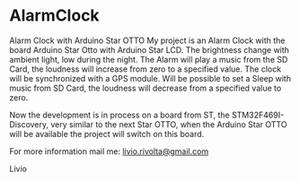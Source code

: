 # AlarmClock
Alarm Clock with Arduino Star OTTO
My project is an Alarm Clock with the board Arduino Star Otto with Arduino Star LCD.
The brightness change with ambient light, low during the night.
The Alarm will play a music from the SD Card, the loudness will increase from zero to a specified value.
The clock will be synchronized with a GPS module.
Will be possible to set a Sleep with music from SD Card, the loudness will decrease from a specified value to zero.

Now the development is in process on a board from ST, the STM32F469I-Discovery, very similar to the next Star OTTO, when the Arduino Star OTTO will be available the project will switch on this board.

For more information mail me: livio.rivolta@gmail.com

Livio
